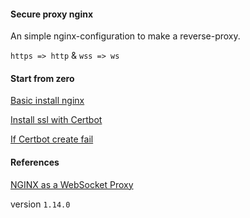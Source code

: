 #### Secure proxy nginx

An simple nginx-configuration to make a reverse-proxy.

`https => http` & `wss => ws`

#### Start from zero

[Basic install nginx](https://www.digitalocean.com/community/tutorials/how-to-install-nginx-on-ubuntu-16-04)

[Install ssl with Certbot](https://www.digitalocean.com/community/tutorials/how-to-secure-nginx-with-let-s-encrypt-on-ubuntu-16-04)

[If Certbot create fail](https://devanswers.co/lets-encrypt-error-client-currently-selected-authenticator-not-support-combination-challenges-will-satisfy/)

#### References

[NGINX as a WebSocket Proxy](https://www.nginx.com/blog/websocket-nginx/)

version `1.14.0`
